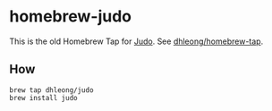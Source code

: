 homebrew-judo
=============

This is the old Homebrew Tap for [Judo](https://github.com/dhleong/judo). See [dhleong/homebrew-tap](https://github.com/dhleong/homebrew-tap).

## How

    brew tap dhleong/judo
    brew install judo
